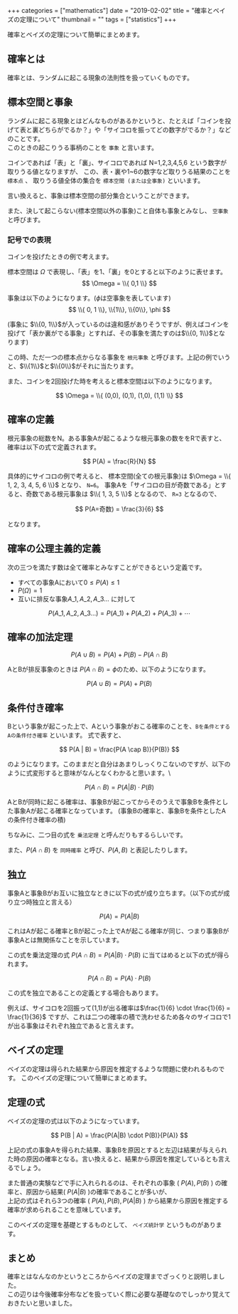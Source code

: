 +++
categories = ["mathematics"]
date = "2019-02-02"
title = "確率とベイズの定理について"
thumbnail = ""
tags = ["statistics"]
+++

確率とベイズの定理について簡単にまとめます。

## 確率とは

確率とは、ランダムに起こる現象の法則性を扱っていくものです。

## 標本空間と事象

ランダムに起こる現象とはどんなものがあるかというと、たとえば「コインを投げて表と裏どちらがでるか？」や「サイコロを振ってどの数字がでるか？」などのことです。\
このときの起こりうる事柄のことを `事象` と言います。

コインであれば「表」と「裏」、サイコロであれば N=1,2,3,4,5,6 という数字が取りうる値となりますが、
この、表・裏や1~6の数字など取りうる結果のことを `標本点` 、 取りうる値全体の集合を `標本空間 (または全事象)` といいます。 

言い換えると、事象は標本空間の部分集合ということができます。

また、決して起こらない(標本空間以外の事象)こと自体も事象とみなし、 `空事象` と呼びます。

### 記号での表現

コインを投げたときの例で考えます。

標本空間は $\Omega$ で表現し、「表」を1、「裏」を0とすると以下のように表せます。
$$
\Omega = \\{ 0,1 \\}
$$

事象は以下のようになります。($\phi$は空事象を表しています)
$$
\\{ 0, 1 \\}, \\{1\\}, \\{0\\}, \phi
$$

(事象に $\\{0, 1\\}$が入っているのは違和感がありそうですが、例えばコインを投げて「表か裏がでる事象」とすれば、その事象を満たすのは$\\{0, 1\\}$となります)

この時、ただ一つの標本点からなる事象を `根元事象` と呼びます。上記の例でいうと、$\\{1\\}$と$\\{0\\}$がそれに当たります。

また、コインを2回投げた時を考えると標本空間は以下のようになります。

$$
\Omega = \\{ (0,0), (0,1), (1,0), (1,1) \\}
$$

## 確率の定義

根元事象の総数をN。ある事象Aが起こるような根元事象の数ををRで表すと、確率は以下の式で定義されます。

$$
P(A) = \frac{R}{N}
$$

具体的にサイコロの例で考えると、
標本空間(全ての根元事象)は $\Omega = \\{ 1, 2, 3, 4, 5, 6 \\}$ となり、 `N=6`。
事象Aを「サイコロの目が奇数である」とすると、奇数である根元事象は $\\{ 1, 3, 5 \\}$ となるので、 `R=3` となるので、

$$
P(A=奇数) = \frac{3}{6}
$$

となります。

## 確率の公理主義的定義

次の三つを満たす数は全て確率とみなすことができるという定義です。

* すべての事象Aにおいて$0 \le P(A) \le 1$
* $P(\Omega) = 1$
* 互いに排反な事象$A\_1, A\_2, A\_3 \dots$ に対して

$$
P(A\_1, A\_2, A\_3 \dots) = P(A\_1) + P(A\_2) + P(A\_3) + \cdots
$$

## 確率の加法定理

$$
P(A \cup B) = P(A) + P(B) - P(A \cap B)
$$

AとBが排反事象のときは $P(A \cap B) = \phi$のため、以下のようになります。

$$
P(A \cup B) = P(A) + P(B)
$$

## 条件付き確率

Bという事象が起こった上で、Aという事象がおこる確率のことを、`Bを条件とするAの条件付き確率` といいます。
式で表すと、

$$
P(A | B) = \frac{P(A \cap B)}{P(B)}
$$

のようになります。このままだと自分はあまりしっくりこないのですが、以下のように式変形すると意味がなんとなくわかると思います。\

$$
P(A \cap B) = P(A | B) \cdot P(B)
$$

AとBが同時に起こる確率は、事象Bが起こってからそのうえで事象Bを条件とした事象Aが起こる確率となっています。
(事象Bの確率と、事象Bを条件としたAの条件付き確率の積)

ちなみに、二つ目の式を `乗法定理` と呼んだりもするらしいです。

また、$P(A \cap B)$ を `同時確率` と呼び、$P(A, B)$ と表記したりします。

## 独立

事象Aと事象Bがお互いに独立なときに以下の式が成り立ちます。（以下の式が成り立つ時独立と言える）

$$
P(A) = P(A|B)
$$

これはAが起こる確率とBが起こった上でAが起こる確率が同じ、つまり事象Bが事象Aとは無関係なことを示しています。

この式を乗法定理の式 $P(A \cap B) = P(A | B) \cdot P(B)$ に当てはめると以下の式が得られます。

$$
P(A \cap B) = P(A) \cdot P(B)
$$

この式を独立であることの定義とする場合もあります。

例えば、サイコロを2回振って(1,1)が出る確率は$\frac{1}{6} \cdot \frac{1}{6} = \frac{1}{36}$ ですが、これは二つの確率の積で洗わせるため各々のサイコロで1が出る事象はそれぞれ独立であると言えます。

## ベイズの定理

ベイズの定理は得られた結果から原因を推定するような問題に使われるものです。 このベイズの定理について簡単にまとめます。

## 定理の式

ベイズの定理の式は以下のようになっています。

$$
P(B | A) = \frac{P(A|B) \cdot P(B)}{P(A)}
$$

上記の式の事象Aを得られた結果、事象Bを原因とすると左辺は結果が与えられた時の原因の確率となる。言い換えると、結果から原因を推定しているとも言えるでしょう。

また普通の実験などで手に入れられるのは、それぞれの事象 ( $P(A), P(B)$ ) の確率と、原因から結果( $P(A|B)$ )の確率であることが多いが、\
上記の式はそれら3つの確率 ( $P(A), P(B), P(A|B)$ ) から結果から原因を推定する確率が求められることを意味しています。

このベイズの定理を基礎とするものとして、 `ベイズ統計学` というものがあります。


## まとめ

確率とはなんなのかというところからベイズの定理までざっくりと説明しました。\
この辺りは今後確率分布などを扱っていく際に必要な基礎なのでしっかり覚えておきたいと思いました。
